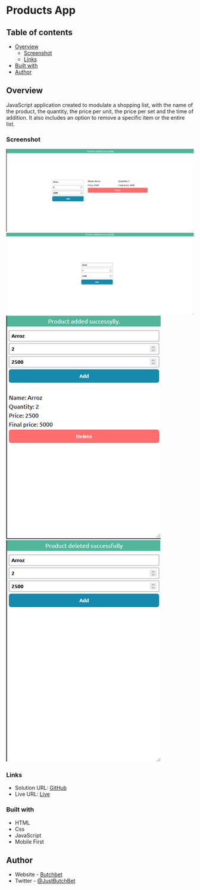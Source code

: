 # Products App

## Table of contents

- [Overview](#overview)
  - [Screenshot](#screenshot)
  - [Links](#links)
- [Built with](#built-with)
- [Author](#author)


## Overview
JavaScript application created to modulate a shopping list, with the name of the product, the quantity, the price per unit, the price per set and the time of addition. It also includes an option to remove a specific item or the entire list.

### Screenshot
![Desktop Add](./src/assets/images/desktopAdd.png)
![Desktop Delete](./src/assets/images/desktopDelete.png)
![Mobile Add](./src/assets/images/mobileAdd.png)
![Mobile Delete](./src/assets/images/mobileDelete.png)

### Links
- Solution URL: [GitHub](https://github.com/ButchBet/products-app)
- Live URL: [Live](https://butchbet.github.io/products-app)

### Built with
- HTML
- Css
- JavaScript
- Mobile First

## Author
- Website - [Butchbet]('https://butchbet.github.io/Personal-Protafolio/')
- Twitter - [@JustButchBet](https://twitter.com/JustButchBet)
